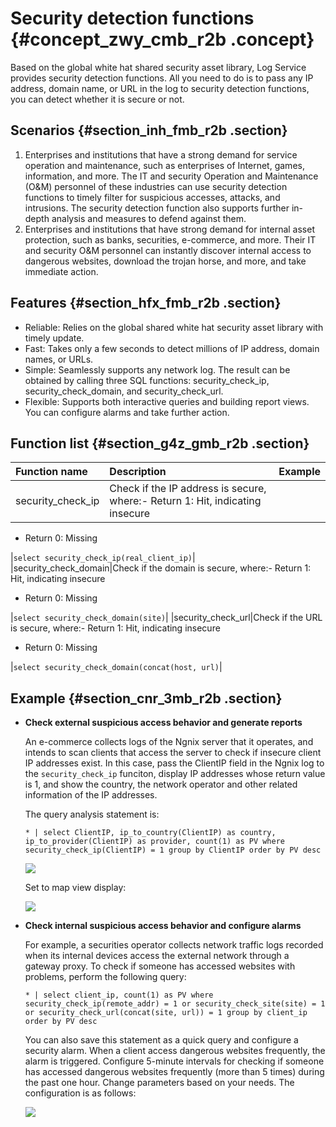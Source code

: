 # Security detection functions {#concept_zwy_cmb_r2b .concept}

Based on the global white hat shared security asset library, Log Service provides security detection functions. All you need to do is to pass any IP address, domain name, or URL in the log to security detection functions, you can detect whether it is secure or not.

## Scenarios {#section_inh_fmb_r2b .section}

1.  Enterprises and institutions that have a strong demand for service operation and maintenance, such as enterprises of Internet, games, information, and more. The IT and security Operation and Maintenance \(O&M\) personnel of these industries can use security detection functions to timely filter for suspicious accesses, attacks, and intrusions. The security detection function also supports further in-depth analysis and measures to defend against them.
2.  Enterprises and institutions that have strong demand for internal asset protection, such as banks, securities, e-commerce, and more. Their IT and security O&M personnel can instantly discover internal access to dangerous websites, download the trojan horse, and more, and take immediate action.

## Features {#section_hfx_fmb_r2b .section}

-   Reliable: Relies on the global shared white hat security asset library with timely update.
-   Fast: Takes only a few seconds to detect millions of IP address, domain names, or URLs.
-   Simple: Seamlessly supports any network log. The result can be obtained by calling three SQL functions: security\_check\_ip, security\_check\_domain, and security\_check\_url.
-   Flexible: Supports both interactive queries and building report views. You can configure alarms and take further action.

## Function list {#section_g4z_gmb_r2b .section}

|Function name|Description|Example|
|:------------|:----------|:------|
|security\_check\_ip|Check if the IP address is secure, where:-   Return 1: Hit, indicating insecure
-   Return 0: Missing

|`select security_check_ip(real_client_ip)`|
|security\_check\_domain|Check if the domain is secure, where:-   Return 1: Hit, indicating insecure
-   Return 0: Missing

|`select security_check_domain(site)`|
|security\_check\_url|Check if the URL is secure, where:-   Return 1: Hit, indicating insecure
-   Return 0: Missing

|`select security_check_domain(concat(host, url)`|

## Example {#section_cnr_3mb_r2b .section}

-   **Check external suspicious access behavior and generate reports**

    An e-commerce collects logs of the Ngnix server that it operates, and intends to scan clients that access the server to check if insecure client IP addresses exist. In this case, pass the ClientIP field in the Ngnix log to the `security_check_ip` funciton, display IP addresses whose return value is 1, and show the country, the network operator and other related information of the IP addresses.

    The query analysis statement is:

    ```
    * | select ClientIP, ip_to_country(ClientIP) as country, ip_to_provider(ClientIP) as provider, count(1) as PV where security_check_ip(ClientIP) = 1 group by ClientIP order by PV desc
    ```

    ![](http://static-aliyun-doc.oss-cn-hangzhou.aliyuncs.com/assets/img/17042/15381913238689_en-US.png)

    Set to map view display:

    ![](http://static-aliyun-doc.oss-cn-hangzhou.aliyuncs.com/assets/img/17042/15381913238690_en-US.png)

-   **Check internal suspicious access behavior and configure alarms**

    For example, a securities operator collects network traffic logs recorded when its internal devices access the external network through a gateway proxy. To check if someone has accessed websites with problems, perform the following query:

    ```
    * | select client_ip, count(1) as PV where security_check_ip(remote_addr) = 1 or security_check_site(site) = 1 or security_check_url(concat(site, url)) = 1 group by client_ip order by PV desc
    ```

    You can also save this statement as a quick query and configure a security alarm. When a client access dangerous websites frequently, the alarm is triggered. Configure 5-minute intervals for checking if someone has accessed dangerous websites frequently \(more than 5 times\) during the past one hour. Change parameters based on your needs. The configuration is as follows:

    ![](http://static-aliyun-doc.oss-cn-hangzhou.aliyuncs.com/assets/img/17042/15381913248691_en-US.png)


